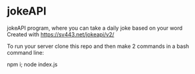 # jokeAPI
jokeAPI program, where you can take a daily joke based on your word
Created with https://sv443.net/jokeapi/v2/

To run your server clone this repo and then make 2 commands in a bash command line:

npm i;
node index.js
